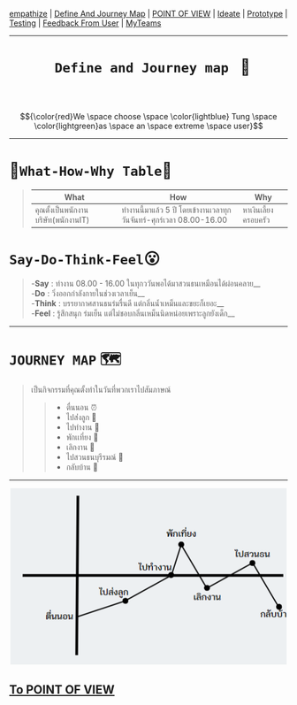 [empathize](https://github.com/LeoPonin/INT100-G2-02-2Na2Jai/blob/main/Tung/empathize.md) | [Define And Journey Map](https://github.com/LeoPonin/INT100-G2-02-2Na2Jai/blob/main/Tung/Define.md) | [POINT OF VIEW](https://github.com/LeoPonin/INT100-G2-02-2Na2Jai/blob/main/Tung/POV.md) | [Ideate](https://github.com/LeoPonin/INT100-G2-02-2Na2Jai/blob/main/Tung/Ideate.md) | [Prototype](https://github.com/LeoPonin/INT100-G2-02-2Na2Jai/blob/main/Tung/prototype.md) | [Testing](https://github.com/LeoPonin/INT100-G2-02-2Na2Jai/blob/main/Tung/Testing.md) | [Feedback From User](https://github.com/LeoPonin/INT100-G2-02-2Na2Jai/blob/main/Tung/Feedback%20from%20user.md) | [MyTeams](https://github.com/LeoPonin/INT100-G2-02-2Na2Jai/blob/main/ourteam.md)

<hr>

# <h1 align = center> <code> Define and Journey map </code> :floppy_disk: <h1>
 
&emsp; $${\color{red}We \space choose \space \color{lightblue} Tung \space \color{lightgreen}as \space an \space extreme \space user}$$

<hr>

# 💠`What-How-Why Table`🚀
> |**What**|**How**|**Why**|
>|---|---|----|
>|คุณตั้งเป็นพนักงานบริษัท(พนักงานIT)|ทำงานนี้มาแล้ว 5 ปี โดยเข้างานเวลาทุกวันจันทร์-ศุกร์เวลา 08.00-16.00|หาเงินเลี้ยงครอบครัว|


# `Say-Do-Think-Feel`😮
> -**Say** : ทำงาน 08.00 - 16.00 ในทุกววันพอได้มาสวนธนเหมือนได้ผ่อนคลาย__  
> -**Do** : วิ่งออกกำลังกายในช่วงเวลาเย็น__  
> -**Think** : บรรยากาศสานธนร่มรื่นดี แต่กลิ่นน้ำเหม็นและขยะก็เยอะ__  
> -**Feel** : รู้สึกสนุก ร่มเย็น แต่ไม่ชอบกลิ่นเหม็นนิดหน่อยเพราะลูกยังเด็ก__  
<hr>

# `JOURNEY MAP` 🗺️
> เป็นกิจกรรมที่คุณตั้งทำในวันที่พวกเราไปสัมภาษณ์
>> - ตื่นนอน ⏰
>> - ไปส่่งลูก 👦
>> - ไปทำงาน 🏢
>> - พักเเที่ยง	🍔
>> - เลิกงาน 🚙
>> - ไปสวนธนบุรีรมณ์ 🚶 
>> - กลับบ้าน 🏡
<hr>

<p align = "center">
  <img src="/image/journey.png" alt="" width = 500px>
</p>

[To POINT OF VIEW](https://github.com/LeoPonin/INT100-G2-02-2Na2Jai/blob/main/Tung/POV.md)
------
